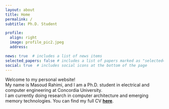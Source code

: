 ```yaml
---
layout: about
title: Home
permalink: /
subtitle: Ph.D. Student

profile:
  align: right
  image: profile_pic2.jpeg
  address:

news: true  # includes a list of news items
selected_papers: false # includes a list of papers marked as "selected={true}"
social: true  # includes social icons at the bottom of the page
---
```


Welcome to my personal website!\
My name is Masoud Rahimi, and I am a Ph.D. student in electrical and computer engineering at Concordia University.\
I am currently doing research in computer architecture and emerging memory technologies. You can find my full CV **[here](/cv/)**.
